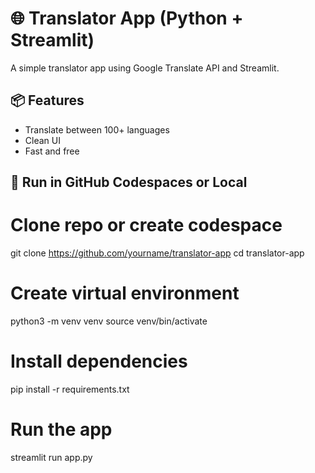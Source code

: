 # 🌐 Translator App (Python + Streamlit)

A simple translator app using Google Translate API and Streamlit.

## 📦 Features
- Translate between 100+ languages
- Clean UI
- Fast and free

## 🚀 Run in GitHub Codespaces or Local

# Clone repo or create codespace
git clone https://github.com/yourname/translator-app
cd translator-app

# Create virtual environment
python3 -m venv venv
source venv/bin/activate

# Install dependencies
pip install -r requirements.txt

# Run the app
streamlit run app.py
